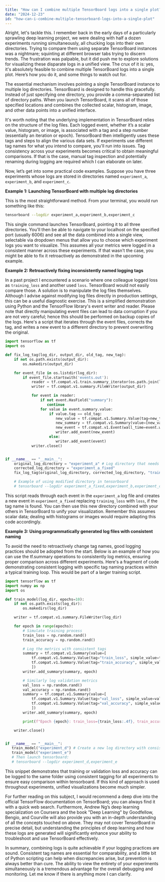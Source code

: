 ```yaml
---
title: "How can I combine multiple TensorBoard logs into a single plot?"
date: "2024-12-23"
id: "how-can-i-combine-multiple-tensorboard-logs-into-a-single-plot"
---
```


Alright, let's tackle this. I remember back in the early days of a particularly sprawling deep learning project, we were dealing with half a dozen experiments running simultaneously, all chucking logs into their own directories. Trying to compare them using separate TensorBoard instances was a nightmare; squinting at different browser tabs trying to discern trends. The frustration was palpable, but it did push me to explore solutions for visualizing these disparate logs in a unified view. The crux of it is: yes, it's absolutely feasible to combine multiple TensorBoard logs into a single plot. Here’s how you do it, and some things to watch out for.

The essential mechanism involves pointing a single TensorBoard instance to multiple log directories. TensorBoard is designed to handle this gracefully. Instead of just specifying one directory, you provide a comma-separated list of directory paths. When you launch TensorBoard, it scans all of those specified locations and combines the collected scalar, histogram, image, and other data points into a unified interface.

It's worth noting that the underlying implementation in TensorBoard relies on the structure of the log files. Each logged event, whether it’s a scalar value, histogram, or image, is associated with a tag and a step number (essentially an iteration or epoch). TensorBoard then intelligently uses these tags and steps to align the various data sets. If experiments use different tag names for what you intend to compare, you'll run into issues. Tag consistency across your experiments becomes critical to obtain meaningful comparisons. If that is the case, manual tag inspection and potentially renaming during logging are required which I can elaborate on later.

Now, let’s get into some practical code examples. Suppose you have three experiments whose logs are stored in directories named `experiment_a`, `experiment_b`, and `experiment_c`.

**Example 1: Launching TensorBoard with multiple log directories**

This is the most straightforward method. From your terminal, you would run something like this:

```bash
tensorboard --logdir experiment_a,experiment_b,experiment_c
```

This single command launches TensorBoard, pointing it to all three directories. You'll then be able to navigate to your localhost on the specified port (usually 6006) and see all the data combined into a single view, selectable via dropdown menus that allow you to choose which experiment logs you want to visualize. This assumes all your metrics were logged in a consistent manner across these experiments. If that wasn't the case, you might be able to fix it retroactively as demonstrated in the upcoming example.

**Example 2: Retroactively fixing inconsistently named logging tags**

In a past project I encountered a scenario where one colleague logged loss as `training_loss` and another used `loss`. TensorBoard would not easily compare those. A solution is to manipulate the log files themselves. Although I advise against modifying log files directly in production settings, this can be a useful diagnostic exercise. This is a simplified demonstration using Python and the TensorFlow library's event writer and reader. Please note that directly manipulating event files can lead to data corruption if you are not very careful; hence this should be performed on backup copies of the logs. Here's a script that iterates through the event files, corrects the tag, and writes a new event to a different directory to prevent overwriting the original.

```python
import tensorflow as tf
import os

def fix_log_tag(log_dir, output_dir, old_tag, new_tag):
    if not os.path.exists(output_dir):
        os.makedirs(output_dir)

    for event_file in os.listdir(log_dir):
        if event_file.startswith('events.out'):
            reader = tf.compat.v1.train.summary_iterator(os.path.join(log_dir, event_file))
            writer = tf.compat.v1.summary.FileWriter(output_dir)

            for event in reader:
                if not event.HasField("summary"):
                   continue
                for value in event.summary.value:
                    if value.tag == old_tag:
                       new_value = tf.compat.v1.Summary.Value(tag=new_tag, simple_value=value.simple_value)
                       new_summary = tf.compat.v1.Summary(value=[new_value])
                       new_event = tf.compat.v1.Event(wall_time=event.wall_time, step=event.step, summary=new_summary)
                       writer.add_event(new_event)
                    else:
                       writer.add_event(event)
            writer.close()


if __name__ == "__main__":
    original_log_directory = "experiment_a" # Log directory that needs fixing
    corrected_log_directory = "experiment_a_fixed"
    fix_log_tag(original_log_directory, corrected_log_directory, "training_loss", "loss")

    # Example of using modified directory in tensorboard
    # tensorboard --logdir experiment_a_fixed,experiment_b,experiment_c
```

This script reads through each event in the `experiment_a` log file and creates a new event in `experiment_a_fixed` replacing `training_loss` with `loss`, if the tag name is found. You can then use this new directory combined with your others in TensorBoard to unify your visualization. Remember this assumes scalar data; dealing with histograms or images would require adapting this code accordingly.

**Example 3: Using programmatically generated log files with consistent naming**

To avoid the need to retroactively change tag names, good logging practices should be adopted from the start. Below is an example of how you can use the tf.summary operations to consistently log metrics, ensuring proper comparison across different experiments. Here's a fragment of code demonstrating consistent logging with specific tag naming practices within a typical training loop. This would be part of a larger training script.

```python
import tensorflow as tf
import numpy as np
import os

def train_model(log_dir, epochs=10):
    if not os.path.exists(log_dir):
        os.makedirs(log_dir)

    writer = tf.compat.v1.summary.FileWriter(log_dir)

    for epoch in range(epochs):
        # Simulate training process
        train_loss = np.random.rand()
        train_accuracy = np.random.rand()

        # Log the metrics with consistent tags
        summary = tf.compat.v1.Summary(value=[
            tf.compat.v1.Summary.Value(tag="train_loss", simple_value=train_loss),
            tf.compat.v1.Summary.Value(tag="train_accuracy", simple_value=train_accuracy)
            ])
        writer.add_summary(summary, epoch)

        # Similarly log validation metrics
        val_loss = np.random.rand()
        val_accuracy = np.random.rand()
        summary = tf.compat.v1.Summary(value=[
            tf.compat.v1.Summary.Value(tag="val_loss", simple_value=val_loss),
            tf.compat.v1.Summary.Value(tag="val_accuracy", simple_value=val_accuracy)
            ])
        writer.add_summary(summary, epoch)

        print(f"Epoch {epoch}: train_loss={train_loss:.4f}, train_accuracy={train_accuracy:.4f}")

    writer.close()


if __name__ == "__main__":
   train_model("experiment_d") # Create a new log directory with consistent tagging
   train_model("experiment_e")
   # Then launch tensorboard:
   # tensorboard --logdir experiment_d,experiment_e
```

This snippet demonstrates that training or validation loss and accuracy can be logged to the same folder using consistent tagging for all experiments to ensure easy comparison within tensorboard. If this kind of approach is used throughout experiments, unified visualizations become much simpler.

For further reading on this subject, I would recommend a deep dive into the official TensorFlow documentation on TensorBoard; you can always find it with a quick web search. Furthermore, Andrew Ng’s deep learning specialization on Coursera and the book "Deep Learning" by Goodfellow, Bengio, and Courville will also provide you with an in-depth understanding of all the concepts touched on above. They may not cover TensorBoard in precise detail, but understanding the principles of deep learning and how these logs are generated will significantly enhance your ability to troubleshoot and use TensorBoard effectively.

In summary, combining logs is quite achievable if your logging practices are sound. Consistent tag names are essential for comparability, and a little bit of Python scripting can help when discrepancies arise, but prevention is always better than cure. The ability to view the entirety of your experiments simultaneously is a tremendous advantage for the overall debugging and monitoring. Let me know if there is anything more I can clarify.

